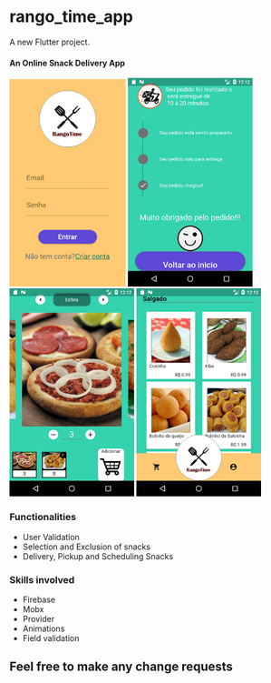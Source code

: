 # rango_time_app

A new Flutter project.


<h4>An Online Snack Delivery App</h4>

<img src='demo/1.png' width="205"> <img src='demo/2.png' width="220"> <img src='demo/3.png' width="220"> <img src='demo/4.png' width="220">

<h3>Functionalities</h3>
<ul>
<li>User Validation</li>
<li>Selection and Exclusion of snacks</li>
<li>Delivery, Pickup and Scheduling Snacks</li>
</ul>

<h3>Skills involved</h3>
<ul>
<li>Firebase</li>
<li>Mobx</li>
<li>Provider</li>
<li>Animations</li>
<li>Field validation</li>
</ul>


<h2>Feel free to make any change requests</h2>
